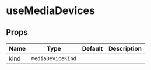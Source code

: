 <!--
!!!! Autogenerated File !!!!
This file was created by @livekit/components-docs-gen and should not be changed manually.
The contents of this file can be replaced at any time which would lead to the loss of all manual changes.
-->

# useMediaDevices


## Props

| Name | Type | Default | Description |
| --- | --- | --- | --- |
| kind | `MediaDeviceKind` |  |  |

